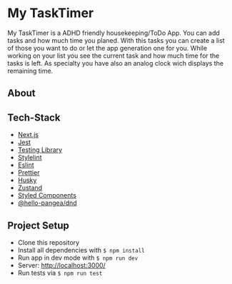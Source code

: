 # My TaskTimer

My TaskTimer is a ADHD friendly housekeeping/ToDo App.
You can add tasks and how much time you planed. With this tasks you can create a list of those you want to do or let the app generation one for you. While working on your list you see the current task and how much time for the tasks is left. As specialty you have also an analog clock wich displays the remaining time.

## About

## Tech-Stack

-   [Next.js](https://nextjs.org/)
-   [Jest](https://jestjs.io/)
-   [Testing Library](https://testing-library.com/)
-   [Stylelint](https://stylelint.io/)
-   [Eslint](https://eslint.org/)
-   [Prettier](https://prettier.io/)
-   [Husky](https://typicode.github.io/husky/)
-   [Zustand](https://zustand-demo.pmnd.rs/)
-   [Styled Components](https://styled-components.com/)
-   [@hello-pangea/dnd](https://github.com/hello-pangea/dnd)

## Project Setup

-   Clone this repository
-   Install all dependencies with `$ npm install`
-   Run app in dev mode with `$ npm run dev`
-   Server: [http://localhost:3000/](http://localhost:3000/)
-   Run tests via `$ npm run test`
